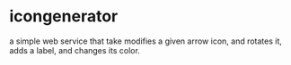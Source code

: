 icongenerator
=============

a simple web service that take modifies a given arrow icon, and rotates it, adds a label, and changes its color. 
